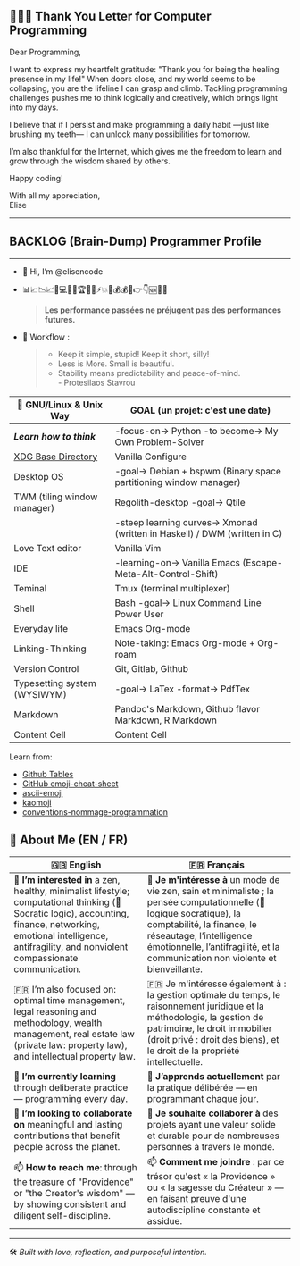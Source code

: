 ## 🪷👩‍💻 Thank You Letter for Computer Programming  

Dear Programming,  

I want to express my heartfelt gratitude: "Thank you for being the healing presence in my life!" When doors close, and my world seems to be collapsing, you are the lifeline I can grasp and climb. Tackling programming challenges pushes me to think logically and creatively, which brings light into my days.  

I believe that if I persist and make programming a daily habit —just like brushing my teeth— I can unlock many possibilities for tomorrow.  

I’m also thankful for the Internet, which gives me the freedom to learn and grow through the wisdom shared by others.  

Happy coding!  

With all my appreciation,  
Elise  

---

## BACKLOG (Brain-Dump) Programmer Profile
---

- 👋 Hi, I’m @elisencode  

- 📊📈📉📈💪💻🚀⏰🏆🎯✅⚡️💥🎉💰💰💯👉👇🆕📝😉
  > **Les performance passées ne préjugent pas des performances futures.** 

- :footprints: Workflow : 
  > - Keep it simple, stupid! Keep it short, silly! 
  > - Less is More. Small is beautiful.
  > - Stability means predictability and peace-of-mind.<br> - Protesilaos Stavrou

| :dart: GNU/Linux & Unix Way | GOAL (un projet: c'est une date) |
| ------------- | ------------- |
| ***Learn how to think***  | -focus-on-> Python -to become-> My Own Problem-Solver |
| [XDG Base Directory](<https://wiki.archlinux.org/title/XDG_Base_Directory>)  | Vanilla Configure |
| Desktop OS  | -goal-> Debian + bspwm (Binary space partitioning window manager) |
| TWM (tiling window manager) | Regolith-desktop -goal-> Qtile  |
|   | -steep learning curves-> Xmonad (written in Haskell) / DWM (written in C)  |
| Love Text editor  | Vanilla Vim  |
| IDE  | -learning-on-> Vanilla Emacs (Escape-Meta-Alt-Control-Shift) |
| Teminal  | Tmux (terminal multiplexer) |
| Shell  | Bash -goal-> Linux Command Line Power User |
| Everyday life  | Emacs Org-mode  |
| Linking-Thinking | Note-taking: Emacs Org-mode + Org-roam  |
| Version Control  | Git, Gitlab, Github  |
| Typesetting system (WYSIWYM) | -goal-> LaTex -format-> PdfTex  |
| Markdown  | Pandoc's Markdown, Github flavor Markdown, R Markdown  |
| Content Cell  | Content Cell  |

Learn from:
* [Github Tables](<https://docs.github.com/en/github/writing-on-github/working-with-advanced-formatting/organizing-information-with-tables>)
* [GitHub emoji-cheat-sheet](<https://github.com/ikatyang/emoji-cheat-sheet/blob/master/README.md#computer>)
* [ascii-emoji](<https://github.com/dysfunc/ascii-emoji>)
* [kaomoji](<https://wprock.fr/t/kaomoji/>)
* [conventions-nommage-programmation](<https://wprock.fr/blog/conventions-nommage-programmation/>)

## 👤 About Me (EN / FR)

| 🇬🇧 **English** | 🇫🇷 **Français** |
|----------------|-----------------|
| 👀 **I’m interested in** a zen, healthy, minimalist lifestyle; computational thinking (🤔 Socratic logic), accounting, finance, networking, emotional intelligence, antifragility, and nonviolent compassionate communication. | 👀 **Je m'intéresse à** un mode de vie zen, sain et minimaliste ; la pensée computationnelle (🤔 logique socratique), la comptabilité, la finance, le réseautage, l’intelligence émotionnelle, l’antifragilité, et la communication non violente et bienveillante. |
| 🇫🇷 I’m also focused on: optimal time management, legal reasoning and methodology, wealth management, real estate law (private law: property law), and intellectual property law. | 🇫🇷 Je m'intéresse également à : la gestion optimale du temps, le raisonnement juridique et la méthodologie, la gestion de patrimoine, le droit immobilier (droit privé : droit des biens), et le droit de la propriété intellectuelle. |
| 🌱 **I’m currently learning** through deliberate practice — programming every day. | 🌱 **J’apprends actuellement** par la pratique délibérée — en programmant chaque jour. |
| 💞️ **I’m looking to collaborate on** meaningful and lasting contributions that benefit people across the planet. | 💞️ **Je souhaite collaborer à** des projets ayant une valeur solide et durable pour de nombreuses personnes à travers le monde. |
| 📫 **How to reach me**: through the treasure of "Providence" or "the Creator's wisdom" — by showing consistent and diligent self-discipline. | 📫 **Comment me joindre** : par ce trésor qu'est « la Providence » ou « la sagesse du Créateur » — en faisant preuve d'une autodiscipline constante et assidue. |

---

🛠️ *Built with love, reflection, and purposeful intention.*

<!---
ELISENCODE/ELISENCODE is a ✨ special ✨ repository because its `README.md` (this file) appears on your GitHub profile.
You can click the Preview link to take a look at your changes.
--->
